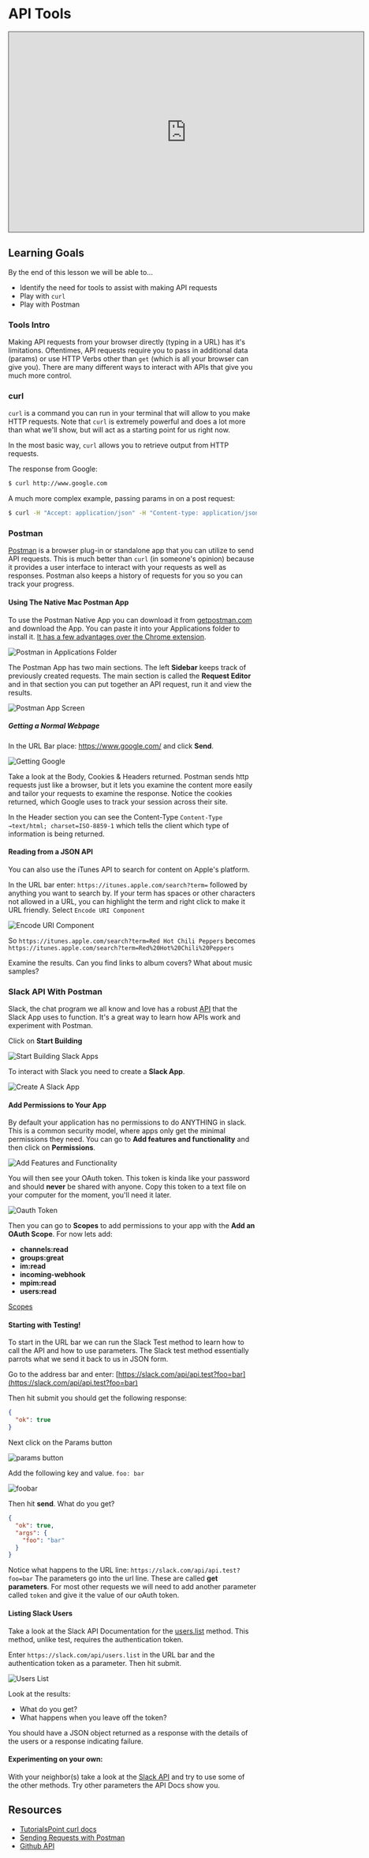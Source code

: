 # API Tools

<iframe src="https://adaacademy.hosted.panopto.com/Panopto/Pages/Embed.aspx?pid=43d92954-e023-4964-bbcb-ac4400423e0b&autoplay=false&offerviewer=true&showtitle=true&showbrand=false&start=0&interactivity=all" height="405" width="720" style="border: 1px solid #464646;" allowfullscreen allow="autoplay"></iframe>

## Learning Goals

By the end of this lesson we will be able to...

- Identify the need for tools to assist with making API requests
- Play with `curl`
- Play with Postman

### Tools Intro

Making API requests from your browser directly (typing in a URL) has it's limitations. Oftentimes, API requests require you to pass in additional data (params) or use HTTP Verbs other than `get` (which is all your browser can give you). There are many different ways to interact with APIs that give you much more control.

### curl

`curl` is a command you can run in your terminal that will allow to you make HTTP requests. Note that `curl` is extremely powerful and does a lot more than what we'll show, but will act as a starting point for us right now.

In the most basic way, `curl` allows you to retrieve output from HTTP requests.

The response from Google:
```bash
$ curl http://www.google.com
```

A much more complex example, passing params in on a post request:
```bash
$ curl -H "Accept: application/json" -H "Content-type: application/json" -X POST -d '{"id":100}' http://localhost:3000/api/data/
```


### Postman

[Postman](https://www.getpostman.com/) is a browser plug-in or standalone app that you can utilize to send API requests. This is much better than `curl` (in someone's opinion) because it provides a user interface to interact with your requests as well as responses. Postman also keeps a history of requests for you so you can track your progress.

#### Using The Native Mac Postman App

To use the Postman Native App you can download it from [getpostman.com](https://www.getpostman.com) and download the App.  You can paste it into your Applications folder to install it.  [It has a few advantages over the Chrome extension](https://www.getpostman.com/docs/why_native).

![Postman in Applications Folder](images/postman1.png)

The Postman App has two main sections.  The left **Sidebar** keeps track of previously created requests.  The main section is called the **Request Editor** and in that section you can put together an API request, run it and view the results.  

![Postman App Screen](images/postman2.png)

##### Getting a Normal Webpage

In the URL Bar place:  https://www.google.com/ and click **Send**.  

![Getting Google](images/postman3.png)

Take a look at the Body, Cookies & Headers returned.  Postman sends http requests just like a browser, but it lets you examine the content more easily and tailor your requests to examine the response.  Notice the cookies returned, which Google uses to track your session across their site.  

In the Header section you can see the Content-Type `Content-Type →text/html; charset=ISO-8859-1` which tells the client which type of information is being returned.  

#### Reading from a JSON API

You can also use the iTunes API to search for content on Apple's platform.  

In the URL bar enter:  `https://itunes.apple.com/search?term=` followed by anything you want to search by.  If your term has spaces or other characters not allowed in a URL, you can highlight the term and right click to make it URL friendly.  Select `Encode URI Component`  

![Encode URI Component](images/postman11.png)

So `https://itunes.apple.com/search?term=Red Hot Chili Peppers` becomes `https://itunes.apple.com/search?term=Red%20Hot%20Chili%20Peppers`

Examine the results.  Can you find links to album covers?  What about music samples?

### Slack API With Postman

Slack, the chat program we all know and love has a robust [API](https://api.slack.com) that the Slack App uses to function.  It's a great way to learn how APIs work and experiment with Postman.

Click on **Start Building**

![Start Building Slack Apps](images/start-building.png)

To interact with Slack you need to create a **Slack App**.

![Create A Slack App](images/create-slack-app.png)

#### Add Permissions to Your App

By default your application has no permissions to do ANYTHING in slack.  This is a common security model, where apps only get the minimal permissions they need.  You can go to **Add features and functionality** and then click on **Permissions**.

![Add Features and Functionality](images/add-features-and-functionality.png)

You will then see your OAuth token.  This token is kinda like your password and should **never** be shared with anyone.  Copy this token to a text file on your computer for the moment, you'll need it later.

![Oauth Token](images/oauth-token.png)

Then you can go to **Scopes** to add permissions to your app with the **Add an OAuth Scope**.  For now lets add:

- **channels:read**
- **groups:great**
- **im:read**
- **incoming-webhook**
- **mpim:read**
- **users:read**

[Scopes](images/scopes.png)

#### Starting with Testing!

To start in the URL bar we can run the Slack Test method to learn how to call the API and how to use parameters.  The Slack test method essentially parrots what we send it back to us in JSON form.  

Go to the address bar and enter:  [https://slack.com/api/api.test?foo=bar](https://slack.com/api/api.test?foo=bar)

Then hit submit you should get the following response:

```json
{
  "ok": true
}
```

Next click on the Params button

![params button](images/params.png)  

Add the following key and value.  `foo: bar`

![foobar](images/foobar.png)

Then hit **send**.  What do you get?

```json
{
  "ok": true,
  "args": {
    "foo": "bar"
  }
}
```

Notice what happens to the URL line:  `https://slack.com/api/api.test?foo=bar`  The parameters go into the url line.   These are called **get parameters**. For most other requests we will need to add another parameter called `token` and give it the value of our oAuth token.   

#### Listing Slack Users

Take a look at the Slack API Documentation for the [users.list](https://api.slack.com/methods/users.list) method.  This method, unlike test, requires the authentication token.  

Enter `https://slack.com/api/users.list` in the URL bar and the authentication token as a parameter.  Then hit submit.  

![Users List](images/slack-users-list.png)

Look at the results:

-  What do you get?
-  What happens when you leave off the token?


You should have a JSON object returned as a response with the details of the users or a response indicating failure.  

#### Experimenting on your own:

With your neighbor(s) take a look at the [Slack API](https://api.slack.com/methods) and try to use some of the other methods.  Try other parameters the API Docs show you.

## Resources

- [TutorialsPoint curl docs](https://www.tutorialspoint.com/unix_commands/curl.htm)  
- [Sending Requests with Postman](https://www.getpostman.com/docs/requests)
- [Github API](https://docs.github.com/en/free-pro-team@latest/rest/reference)